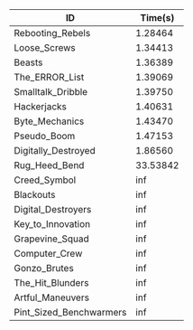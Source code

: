 |ID|Time(s)|
|-|-|
|Rebooting_Rebels|1.28464|
|Loose_Screws|1.34413|
|Beasts|1.36389|
|The_ERROR_List|1.39069|
|Smalltalk_Dribble|1.39750|
|Hackerjacks|1.40631|
|Byte_Mechanics|1.43470|
|Pseudo_Boom|1.47153|
|Digitally_Destroyed|1.86560|
|Rug_Heed_Bend|33.53842|
|Creed_Symbol|inf|
|Blackouts|inf|
|Digital_Destroyers|inf|
|Key_to_Innovation|inf|
|Grapevine_Squad|inf|
|Computer_Crew|inf|
|Gonzo_Brutes|inf|
|The_Hit_Blunders|inf|
|Artful_Maneuvers|inf|
|Pint_Sized_Benchwarmers|inf|
